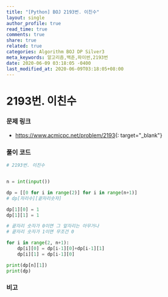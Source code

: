 ```yaml
---
title: "[Python] BOJ 2193번. 이친수"
layout: single
author_profile: true
read_time: true
comments: true
share: true
related: true
categories: Algorithm BOJ DP Silver3
meta_keywords: 알고리즘,백준,파이썬,2193번
date: 2020-06-09 03:18:05 -0400
last_modified_at: 2020-06-09T03:18:05+08:00
---
```


# 2193번. 이친수

### 문제 링크
- <https://www.acmicpc.net/problem/2193>{: target="\_blank"}

### 풀이 코드

```python
# 2193번. 이친수


n = int(input())

dp = [[0 for i in range(2)] for i in range(n+1)]
# dp[자리수][끝자리숫자]

dp[1][0] = 1
dp[1][1] = 1

# 끝자리 숫자가 0이면 그 앞자리는 아무거나
# 끝자리 숫자가 1이면 무조건 0

for i in range(2, n+1):
    dp[i][0] = dp[i-1][0]+dp[i-1][1]
    dp[i][1] = dp[i-1][0]

print(dp[n][1])
print(dp)
```

### 비고